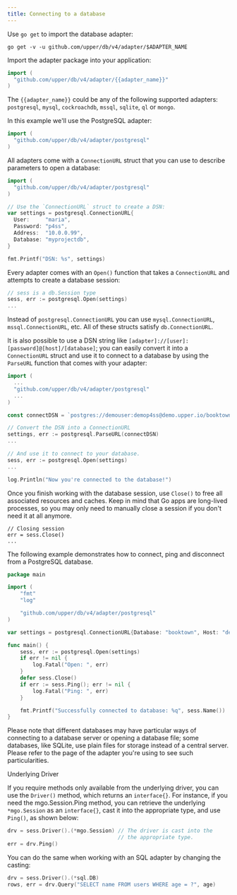 ```yaml
---
title: Connecting to a database
---
```


Use `go get` to import the database adapter:

```
go get -v -u github.com/upper/db/v4/adapter/$ADAPTER_NAME
```

Import the adapter package into your application:

```go
import (
  "github.com/upper/db/v4/adapter/{{adapter_name}}"
)
```

The `{{adapter_name}}` could be any of the following supported adapters:
`postgresql`, `mysql`, `cockroachdb`, `mssql`, `sqlite`, `ql` or `mongo`.

In this example we'll use the PostgreSQL adapter:

```go
import (
  "github.com/upper/db/v4/adapter/postgresql"
)
```

All adapters come with a `ConnectionURL` struct that you can use to describe
parameters to open a database:

```go
import (
  "github.com/upper/db/v4/adapter/postgresql"
)

// Use the `ConnectionURL` struct to create a DSN:
var settings = postgresql.ConnectionURL{
  User:     "maria",
  Password: "p4ss",
  Address:  "10.0.0.99",
  Database: "myprojectdb",
}

fmt.Printf("DSN: %s", settings)
```

Every adapter comes with an `Open()` function that takes a `ConnectionURL` and
attempts to create a database session:

```go
// sess is a db.Session type
sess, err := postgresql.Open(settings)
...
```

Instead of `postgresql.ConnectionURL` you can use `mysql.ConnectionURL`,
`mssql.ConnectionURL`, etc. All of these structs satisfy `db.ConnectionURL`.

It is also possible to use a DSN string like
`[adapter]://[user]:[password]@[host]/[database]`; you can easily convert it
into a `ConnectionURL` struct and use it to connect to a database by using the
`ParseURL` function that comes with your adapter:

```go
import (
  ...
  "github.com/upper/db/v4/adapter/postgresql"
  ...
)

const connectDSN = `postgres://demouser:demop4ss@demo.upper.io/booktown`

// Convert the DSN into a ConnectionURL
settings, err := postgresql.ParseURL(connectDSN)
...

// And use it to connect to your database.
sess, err := postgresql.Open(settings)
...

log.Println("Now you're connected to the database!")
```

Once you finish working with the database session, use `Close()` to free all
associated resources and caches. Keep in mind that Go apps are long-lived
processes, so you may only need to manually close a session if you don't need
it at all anymore.

```
// Closing session
err = sess.Close()
...
```

The following example demonstrates how to connect, ping and disconnect from a
PostgreSQL database.

```go
package main

import (
	"fmt"
	"log"

	"github.com/upper/db/v4/adapter/postgresql"
)

var settings = postgresql.ConnectionURL{Database: "booktown", Host: "demo.upper.io", User: "demouser", Password: "demop4ss"}

func main() {
	sess, err := postgresql.Open(settings)
	if err != nil {
		log.Fatal("Open: ", err)
	}
	defer sess.Close()
	if err := sess.Ping(); err != nil {
		log.Fatal("Ping: ", err)
	}

	fmt.Printf("Successfully connected to database: %q", sess.Name())
}
```

Please note that different databases may have particular ways of connecting to a database server or opening a database file; some databases, like SQLite, use plain files for storage instead of a central server. Please refer to the page of the adapter you're using to see such particularities.

Underlying Driver

If you require methods only available from the underlying driver, you can use the `Driver()` method, which returns an `interface{}`. For instance, if you need the mgo.Session.Ping method, you can retrieve the underlying `*mgo.Session` as an `interface{}`, cast it into the appropriate type, and use `Ping()`, as shown below:

```go
drv = sess.Driver().(*mgo.Session) // The driver is cast into the
                                   // the appropriate type.
err = drv.Ping()
```

You can do the same when working with an SQL adapter by changing the casting:

```go
drv = sess.Driver().(*sql.DB)
rows, err = drv.Query("SELECT name FROM users WHERE age = ?", age)
```
